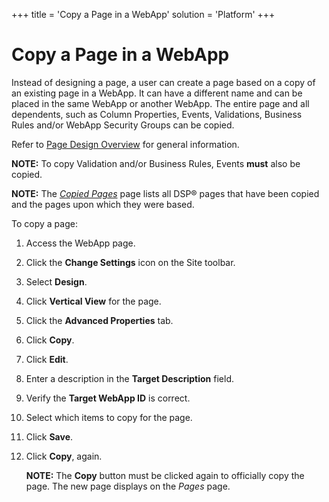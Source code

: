 +++
title = 'Copy a Page in a WebApp'
solution = 'Platform'
+++

# Copy a Page in a WebApp

Instead of designing a page, a user can create a page based on a copy of
an existing page in a WebApp. It can have a different name and can be
placed in the same WebApp or another WebApp. The entire page and all
dependents, such as Column Properties, Events, Validations, Business
Rules and/or WebApp Security Groups can be copied.

Refer to [Page Design Overview](Page%20Design%20Guidelines) for
general information.

**NOTE:** To copy Validation and/or Business Rules, Events **must** also
be copied.

**NOTE:** The *[Copied
Pages](../Sys_Admin/Page_Desc/Copied%20Pages)* page lists all DSP®
pages that have been copied and the pages upon which they were based.

To copy a page:

1.  Access the WebApp page.

2.  Click the **Change Settings** icon on the Site toolbar.

3.  Select **Design**.

4.  Click **Vertical View** for the page.

5.  Click the **Advanced Properties** tab.

6.  Click **Copy**.

7.  Click **Edit**.

8.  Enter a description in the **Target Description** field.

9.  Verify the **Target WebApp ID** is correct.

10. Select which items to copy for the page.

11. Click **Save**.

12. Click **Copy**, again.
    
    **NOTE:** The **Copy** button must be clicked again to officially
    copy the page. The new page displays on the *Pages* page.
